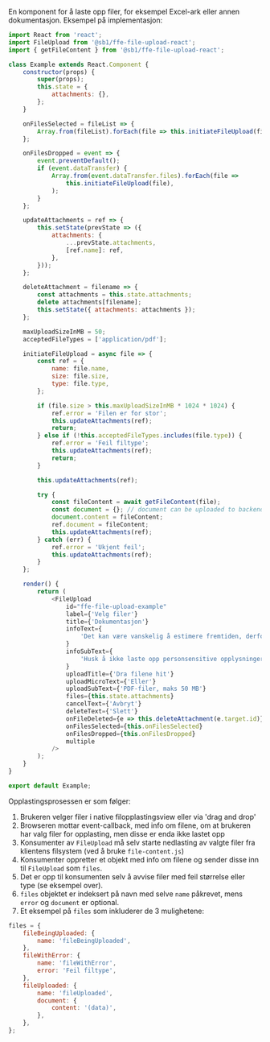 En komponent for å laste opp filer, for eksempel Excel-ark eller annen dokumentasjon. Eksempel på implementasjon:

```js
import React from 'react';
import FileUpload from '@sb1/ffe-file-upload-react';
import { getFileContent } from '@sb1/ffe-file-upload-react';

class Example extends React.Component {
    constructor(props) {
        super(props);
        this.state = {
            attachments: {},
        };
    }

    onFilesSelected = fileList => {
        Array.from(fileList).forEach(file => this.initiateFileUpload(file));
    };

    onFilesDropped = event => {
        event.preventDefault();
        if (event.dataTransfer) {
            Array.from(event.dataTransfer.files).forEach(file =>
                this.initiateFileUpload(file),
            );
        }
    };

    updateAttachments = ref => {
        this.setState(prevState => ({
            attachments: {
                ...prevState.attachments,
                [ref.name]: ref,
            },
        }));
    };

    deleteAttachment = filename => {
        const attachments = this.state.attachments;
        delete attachments[filename];
        this.setState({ attachments: attachments });
    };

    maxUploadSizeInMB = 50;
    acceptedFileTypes = ['application/pdf'];

    initiateFileUpload = async file => {
        const ref = {
            name: file.name,
            size: file.size,
            type: file.type,
        };

        if (file.size > this.maxUploadSizeInMB * 1024 * 1024) {
            ref.error = 'Filen er for stor';
            this.updateAttachments(ref);
            return;
        } else if (!this.acceptedFileTypes.includes(file.type)) {
            ref.error = 'Feil filtype';
            this.updateAttachments(ref);
            return;
        }

        this.updateAttachments(ref);

        try {
            const fileContent = await getFileContent(file);
            const document = {}; // document can be uploaded to backend here including error message if rejected etc (set the string on ref.error)
            document.content = fileContent;
            ref.document = fileContent;
            this.updateAttachments(ref);
        } catch (err) {
            ref.error = 'Ukjent feil';
            this.updateAttachments(ref);
        }
    };

    render() {
        return (
            <FileUpload
                id="ffe-file-upload-example"
                label={'Velg filer'}
                title={'Dokumentasjon'}
                infoText={
                    'Det kan være vanskelig å estimere fremtiden, derfor kan du laste opp eventuelle filer som viser til fremtidig budsjett eller inntjening.'
                }
                infoSubText={
                    'Husk å ikke laste opp personsensitive opplysninger eller dokumenter som bedriften ikke vil dele.'
                }
                uploadTitle={'Dra filene hit'}
                uploadMicroText={'Eller'}
                uploadSubText={'PDF-filer, maks 50 MB'}
                files={this.state.attachments}
                cancelText={'Avbryt'}
                deleteText={'Slett'}
                onFileDeleted={e => this.deleteAttachment(e.target.id)}
                onFilesSelected={this.onFilesSelected}
                onFilesDropped={this.onFilesDropped}
                multiple
            />
        );
    }
}

export default Example;
```

Opplastingsprosessen er som følger:

1. Brukeren velger filer i native filopplastingsview eller via 'drag and drop'
2. Browseren mottar event-callback, med info om filene, om at brukeren har valg filer for opplasting, men disse er enda
   ikke lastet opp
3. Konsumenter av `FileUpload` må selv starte nedlasting av valgte filer fra klientens filsystem (ved å bruke
   `file-content.js`)
4. Konsumenter oppretter et objekt med info om filene og sender disse inn til `FileUpload` som `files`.
5. Det er opp til konsumenten selv å avvise filer med feil størrelse eller type (se eksempel over).
6. `files` objektet er indeksert på navn med selve `name` påkrevet, mens `error` og `document` er optional.
7. Et eksempel på `files` som inkluderer de 3 mulighetene:

```js
files = {
    fileBeingUploaded: {
        name: 'fileBeingUploaded',
    },
    fileWithError: {
        name: 'fileWithError',
        error: 'Feil filtype',
    },
    fileUploaded: {
        name: 'fileUploaded',
        document: {
            content: '(data)',
        },
    },
};
```
